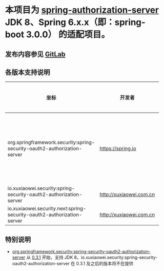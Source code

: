 # 本项目为 [spring-authorization-server](https://github.com/spring-projects/spring-authorization-server) JDK 8、Spring 6.x.x（即：spring-boot 3.0.0） 的适配项目。

## 发布内容参见 [GitLab](https://gitlab.com/xuxiaowei-io/spring-security-oauth2-authorization-server/-/pipelines)

## 各版本支持说明

| 坐标                                                                       | 开发者                     | 支持 JDK                                                                                                           | 支持 spring 版本 | 支持 spring-boot 版本 | 中央仓库                                                                                                                                          |
|--------------------------------------------------------------------------|-------------------------|------------------------------------------------------------------------------------------------------------------|--------------|-------------------|-----------------------------------------------------------------------------------------------------------------------------------------------|
| org.springframework.security:spring-security-oauth2-authorization-server | https://spring.io       | 11 及以上（从 [0.3.1](https://github.com/spring-projects/spring-authorization-server/releases/tag/0.3.1) 开始，支持 JDK 8） | 5.7.x        | 2.7.x             | [repo1.maven.org](https://repo1.maven.org/maven2/org/springframework/security/spring-security-oauth2-authorization-server)                    |
| io.xuxiaowei.security:spring-security-oauth2-authorization-server        | http://xuxiaowei.com.cn | 8                                                                                                                | 5.7.x        | 2.7.x             | [repo1.maven.org](https://repo1.maven.org/maven2/io/xuxiaowei/security/spring-security-oauth2-authorization-server)                           |
| io.xuxiaowei.security.next:spring-security-oauth2-authorization-server   | http://xuxiaowei.com.cn | 17                                                                                                               | 6.x.x        | 3.x.x             | 仅发布了[快照版](https://s01.oss.sonatype.org/content/repositories/snapshots/io/xuxiaowei/security/next/spring-security-oauth2-authorization-server) |

## 特别说明

- [org.springframework.security:spring-security-oauth2-authorization-server](https://github.com/spring-projects/spring-authorization-server)
  从 [0.3.1](https://github.com/spring-projects/spring-authorization-server/releases/tag/0.3.1) 开始，支持 JDK
  8，io.xuxiaowei.security:spring-security-oauth2-authorization-server 在 0.3.1 及之后的版本将不在提供

